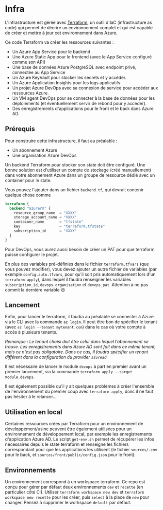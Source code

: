 # Infra

L'infrastructure est gérée avec [Terraform](https://www.terraform.io/), un outil d'IaC (infrastructure as code) qui permet de décrire un environnement complet et qui est capable de créer et mettre à jour cet environnement dans Azure.

Ce code Terraform va créer les ressources suivantes :

- Un Azure App Service pour le backend
- Une Azure Static App pour le frontend (avec le App Service configuré comme son API)
- Une base de données Azure PostgreSQL avec endpoint privé, connectée au App Service
- Un Azure KeyVault pour stocker les secrets et y accéder.
- Un Azure Application Insights pour les logs applicatifs
- Un projet Azure DevOps avec sa connexion de service pour accéder aux ressources Azure.
- Un VM agent DevOps pour se connecter à la base de données pour les déploiements (et éventuellement servir de rebond pour y accéder).
- Des enregistrements d'applications pour le front et le back dans Azure AD.

## Prérequis

Pour construire cette infrastructure, il faut au préalable :

- Un abonnement Azure
- Une organisation Azure DevOps

Un backend Terraform pour stocker son state doit être configuré. Une bonne solution est d'utiliser un compte de stockage (créé manuellement) dans votre abonnement Azure dans un groupe de ressource dédié avec un container pour le state.

Vous pouvez l'ajouter dans un fichier `backend.tf`, qui devrait contenir quelque chose comme

```tf
terraform {
  backend "azurerm" {
    resource_group_name  = "XXXX"
    storage_account_name = "XXXX"
    container_name       = "tfstate"
    key                  = "terraform.tfstate"
    subscription_id      = "XXXX"
  }
}
```

Pour DevOps, vous aurez aussi besoin de créer un PAT pour que terraform puisse configurer le projet.

En plus des variables pré-définies dans le fichier `terraform.tfvars` (que vous pouvez modifier), vous devez ajouter un autre fichier de variables (par exemple `config.auto.tfvars`, pour qu'il soit pris automatiquement lors d'un `terraform apply`), dans lequel il faudra renseigner les variables `subscription_id`, `devops_organisation` et `devops_pat`. Attention à ne pas commit la dernière variable 😉

## Lancement

Enfin, pour lancer le terraform, il faudra au préalable se connecter à Azure via le CLI avec la commande `az login`. Il peut être bon de spécifier le tenant (avec `az login --tenant mytenant.com`) dans le cas où votre compte à accès à plusieurs tenants.

_Remarque : Le tenant choisi doit être celui dans lequel l'abonnement se trouve. Les enregistrements dans Azure AD sont fait dans ce même tenant, mais ce n'est pas obligatoire. Dans ce cas, il faudra spécifier un tenant différent dans la configuration du provider `azuread`._

Il est nécessaire de lancer le module `devops` à part en premier avant un premier lancement, via la commande `terraform apply --target module.devops`.

Il est également possible qu'il y ait quelques problèmes à créer l'ensemble de l'environnement du premier coup avec `terraform apply`, donc il ne faut pas hésiter à le relancer...

## Utilisation en local

Certaines ressources crées par Terraform pour un environnement de développement/usine peuvent être également utilisées pour un environnement de développement local, par exemple les enregistrements d'application Azure AD. Le script `get-env.sh` permet de récupérer les infos nécessaires depuis le state terraform et renseigne les fichiers correspondant pour que les applications les utilisent (le fichier `sources/.env` pour le back, et `sources/front/public/config.json` pour le front).

## Environnements

Un environnement correspond à un workspace terraform. Ce repo est conçu pour gérer par défaut deux environnements `dev` et `recette` (en particulier côté CI). Utiliser `terraform workspace new dev` et `terraform workspace new recette` pour les créer, puis `select` à la place de `new` pour changer. Pensez à supprimer le workspace `default` par défaut.
